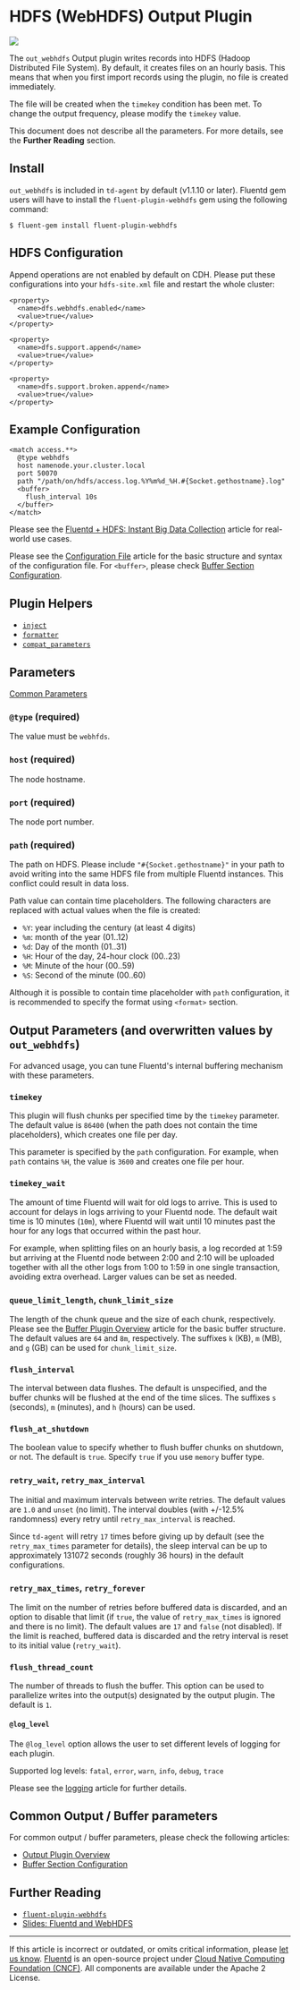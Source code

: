 # HDFS (WebHDFS) Output Plugin

![](/images/plugins/output/webhdfs.png)

The `out_webhdfs` Output plugin writes records into HDFS (Hadoop
Distributed File System). By default, it creates files on an hourly
basis. This means that when you first import records using the plugin,
no file is created immediately.

The file will be created when the `timekey` condition has been met. To
change the output frequency, please modify the `timekey` value.

This document does not describe all the parameters. For more details, see the
**Further Reading** section.


## Install

`out_webhdfs` is included in `td-agent` by default (v1.1.10 or later).
Fluentd gem users will have to install the `fluent-plugin-webhdfs` gem
using the following command:

```
$ fluent-gem install fluent-plugin-webhdfs
```


## HDFS Configuration

Append operations are not enabled by default on CDH. Please put these
configurations into your `hdfs-site.xml` file and restart the whole
cluster:

```
<property>
  <name>dfs.webhdfs.enabled</name>
  <value>true</value>
</property>

<property>
  <name>dfs.support.append</name>
  <value>true</value>
</property>

<property>
  <name>dfs.support.broken.append</name>
  <value>true</value>
</property>
```


## Example Configuration

```
<match access.**>
  @type webhdfs
  host namenode.your.cluster.local
  port 50070
  path "/path/on/hdfs/access.log.%Y%m%d_%H.#{Socket.gethostname}.log"
  <buffer>
    flush_interval 10s
  </buffer>
</match>
```

Please see the [Fluentd + HDFS: Instant Big Data Collection](/guides/http-to-hdfs.md)
article for real-world use cases.

Please see the [Configuration File](/configuration/config-file.md) article for
the basic structure and syntax of the configuration file. For `<buffer>`, please
check [Buffer Section Configuration](/configuration/buffer-section.md).


## Plugin Helpers

-   [`inject`](/developer/api-plugin-helper-inject.md)
-   [`formatter`](/developer/api-plugin-helper-formatter.md)
-   [`compat_parameters`](/developer/api-plugin-helper-compat_parameters.md)


## Parameters

[Common Parameters](/configuration/plugin-common-parameters.md)


### `@type` (required)

The value must be `webhfds`.


### `host` (required)

The node hostname.


### `port` (required)

The node port number.


### `path` (required)

The path on HDFS. Please include `"#{Socket.gethostname}"` in your path
to avoid writing into the same HDFS file from multiple Fluentd
instances. This conflict could result in data loss.

Path value can contain time placeholders. The following characters are
replaced with actual values when the file is created:

-   `%Y`: year including the century (at least 4 digits)
-   `%m`: month of the year (01..12)
-   `%d`: Day of the month (01..31)
-   `%H`: Hour of the day, 24-hour clock (00..23)
-   `%M`: Minute of the hour (00..59)
-   `%S`: Second of the minute (00..60)

Although it is possible to contain time placeholder with `path`
configuration, it is recommended to specify the format using `<format>`
section.


## Output Parameters (and overwritten values by `out_webhdfs`)

For advanced usage, you can tune Fluentd's internal buffering mechanism
with these parameters.


### `timekey`

This plugin will flush chunks per specified time by the `timekey` parameter. The
default value is `86400` (when the path does not contain the time placeholders),
which creates one file per day.

This parameter is specified by the `path` configuration. For example, when
`path` contains `%H`, the value is `3600` and creates one file per hour.


### `timekey_wait`

The amount of time Fluentd will wait for old logs to arrive. This is
used to account for delays in logs arriving to your Fluentd node. The
default wait time is 10 minutes (`10m`), where Fluentd will wait until
10 minutes past the hour for any logs that occurred within the past
hour.

For example, when splitting files on an hourly basis, a log recorded at
1:59 but arriving at the Fluentd node between 2:00 and 2:10 will be
uploaded together with all the other logs from 1:00 to 1:59 in one single
transaction, avoiding extra overhead. Larger values can be set as
needed.


### `queue_limit_length`, `chunk_limit_size`

The length of the chunk queue and the size of each chunk, respectively.
Please see the [Buffer Plugin Overview](/plugins/buffer/README.md) article
for the basic buffer structure. The default values are `64` and `8m`,
respectively. The suffixes `k` (KB), `m` (MB), and `g` (GB) can be used
for `chunk_limit_size`.


### `flush_interval`

The interval between data flushes. The default is unspecified, and the
buffer chunks will be flushed at the end of the time slices. The suffixes
`s` (seconds), `m` (minutes), and `h` (hours) can be used.


### `flush_at_shutdown`

The boolean value to specify whether to flush buffer chunks on shutdown, or not.
The default is `true`. Specify `true` if you use `memory` buffer type.


### `retry_wait`, `retry_max_interval`

The initial and maximum intervals between write retries. The default
values are `1.0` and `unset` (no limit). The interval doubles (with +/-12.5%
randomness) every retry until `retry_max_interval` is reached.

Since `td-agent` will retry `17` times before giving up by default (see the
`retry_max_times` parameter for details), the sleep interval can be up
to approximately 131072 seconds (roughly 36 hours) in the default
configurations.


### `retry_max_times`, `retry_forever`

The limit on the number of retries before buffered data is discarded,
and an option to disable that limit (if `true`, the value of
`retry_max_times` is ignored and there is no limit). The default values
are `17` and `false` (not disabled). If the limit is reached, buffered data
is discarded and the retry interval is reset to its initial value
(`retry_wait`).


### `flush_thread_count`

The number of threads to flush the buffer. This option can be used to
parallelize writes into the output(s) designated by the output plugin.
The default is `1`.


#### `@log_level`

The `@log_level` option allows the user to set different levels of
logging for each plugin.

Supported log levels: `fatal`, `error`, `warn`, `info`, `debug`, `trace`

Please see the [logging](/deployment/logging.md) article for further details.


## Common Output / Buffer parameters

For common output / buffer parameters, please check the following
articles:

-   [Output Plugin Overview](/plugins/output/README.md)
-   [Buffer Section Configuration](/configuration/buffer-section.md)


## Further Reading

-   [`fluent-plugin-webhdfs`](https://github.com/fluent/fluent-plugin-webhdfs)
-   [Slides: Fluentd and WebHDFS](http://www.slideshare.net/tagomoris/fluentd-and-webhdfs)


------------------------------------------------------------------------

If this article is incorrect or outdated, or omits critical information, please
[let us know](https://github.com/fluent/fluentd-docs-gitbook/issues?state=open).
[Fluentd](http://www.fluentd.org/) is an open-source project under
[Cloud Native Computing Foundation (CNCF)](https://cncf.io/). All components are
available under the Apache 2 License.
